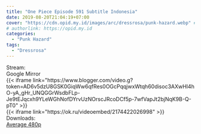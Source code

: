 ```yaml
---
title: "One Piece Episode 591 Subtitle Indonesia"
date: 2019-08-20T21:04:19+07:00
cover: "https://cdn.opid.my.id/images/arc/dressrosa/punk-hazard.webp" # Optional, cover
# authorlink: https://opid.my.id
categories:
  - "Punk Hazard"
tags:
  - "Dressrosa"
---
```

<div class="ui menu violet borderless inverted">
  <div class="header item active">
        Stream:
    </div>
  <a class="active item" data-tab="google">
    <i class="google drive icon"></i> Google
  </a>
  <a class="item nounderline" data-tab="mirror">
    <i class="odnoklassniki icon"></i> Mirror
  </a>
</div>
<div class="ui bottom attached tab segment active" style="border:0 !important;" data-tab="google">
{{< iframe link="https://www.blogger.com/video.g?token=AD6v5dzU8GSK0GiqWw6qfRes0OGcPqqjwxWtqh60disoc3AXwHI4hO-yA_gHr_UNQGGrWsdbFLp-Je9tEJqcxh9YLeWGhNofDYrvUzNOrscJRcoDCf5p-7wfVapJt2bjNqK9B-Q-pT0" >}}
</div>
<div class="ui bottom attached tab segment" style="border:0 !important;" data-tab="mirror">
{{< iframe link="https://ok.ru/videoembed/2174422026998" >}}
</div>
<div class="ui menu violet borderless inverted">
  <div class="header item active">
        Downloads:
    </div>
  <a class="item nounderline" href="https://ouo.io/TjPJmi" target="_blank" rel="dofollow"><i class="google drive icon"></i>
    Average 480p</a>
</div>
